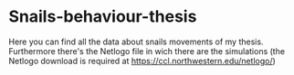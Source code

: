 # Snails-behaviour-thesis
Here you can find all the data about snails movements of my thesis. Furthermore there's the Netlogo file in wich there are the simulations (the Netlogo download is required at https://ccl.northwestern.edu/netlogo/)
